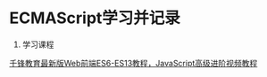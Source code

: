 # ECMAScript学习并记录

1. 学习课程

[千锋教育最新版Web前端ES6-ES13教程，JavaScript高级进阶视频教程](https://www.bilibili.com/video/BV1w8411s7g3)

